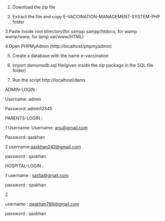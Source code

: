 1. Download the zip file

2. Extract the file and copy E-VACCINATION-MANAGEMENT-SYSTEM-PHP folder

3.Paste inside root directory(for xampp xampp/htdocs, for wamp wamp/www, for lamp var/www/HTML)

4.Open PHPMyAdmin (http://localhost/phpmyadmin)

5. Create a database with the name e-vaccination

6. Import damsmsdb.sql file(given inside the zip package in the SQL file folder)

7. Run the script http://localhost/dams

ADMIN-LOGIN :


Username: admin

Password: admin12345


PARENTS-LOGIN :

1
Username: Username: anu@gmail.com

Password: qaskhan

2
username:qaskhan242@gmail.com

password : qaskhan


HOSPITAL-LOGIN :

1
username : sarita@gmail.com

password : qaskhan

2

username : qaskhan786@gmail.com

password : qaskhan
 
